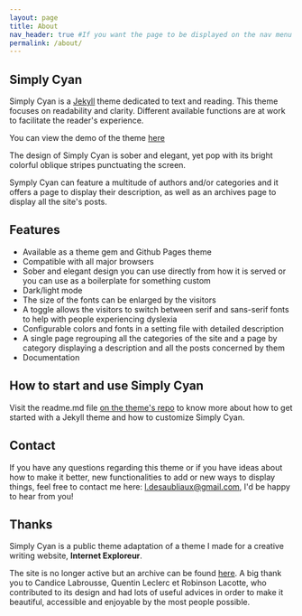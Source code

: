 ```yaml
---
layout: page
title: About
nav_header: true #If you want the page to be displayed on the nav menu on top of the site, leave "true" here. If not, you can leave it blank
permalink: /about/
---
```


## Simply Cyan

Simply Cyan is a [Jekyll](https://github.com/jekyll/jekyll) theme dedicated to text and reading. This theme focuses on readability and clarity. Different available functions are at work to facilitate the reader's experience.

You can view the demo of the theme [here](https://pquod.github.io/simply-cyan-demo/) 

The design of Simply Cyan is sober and elegant, yet pop with its bright colorful oblique stripes punctuating the screen.

Symply Cyan can feature a multitude of authors and/or categories and it offers a page to display their description, as well as an archives page to display all the site's posts.

## Features

- Available as a theme gem and Github Pages theme
- Compatible with all major browsers
- Sober and elegant design you can use directly from how it is served or you can use as a boilerplate for something custom
- Dark/light mode
- The size of the fonts can be enlarged by the visitors
- A toggle allows the visitors to switch between serif and sans-serif fonts to help with people experiencing dyslexia
- Configurable colors and fonts in a setting file with detailed description
- A single page regrouping all the categories of the site and a page by category displaying a description and all the posts concerned by them
- Documentation


## How to start and use Simply Cyan

Visit the readme.md file [on the theme's repo](https://github.com/PQuod/simply-cyan-theme) to know more about how to get started with a Jekyll theme and how to customize Simply Cyan.

## Contact

If you have any questions regarding this theme or if you have ideas about how to make it better, new functionalities to add or new ways to display things, feel free to contact me here: l.desaubliaux@gmail.com, I'd be happy to hear from you!

## Thanks

Simply Cyan is a public theme adaptation of a theme I made for a creative writing website, **Internet Exploreur**.

The site is no longer active but an archive can be found [here](https://pquod.github.io/InternetExploreur/). A big thank you to Candice Labrousse, Quentin Leclerc et Robinson Lacotte, who contributed to its design and had lots of useful advices in order to make it beautiful, accessible and enjoyable by the most people possible.